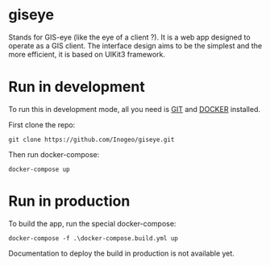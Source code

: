# giseye

Stands for GIS-eye (like the eye of a client ?). It is a web app designed to operate as a GIS client. The interface design aims to be the simplest and the more efficient, it is based on UIKit3 framework.

# Run in development

To run this in development mode, all you need is [GIT](https://git-scm.com/book/en/v2/Getting-Started-Installing-Git) and [DOCKER](https://docs.docker.com/get-docker/) installed.

First clone the repo:
```
git clone https://github.com/Inogeo/giseye.git
```

Then run docker-compose:

```(shell)
docker-compose up
```

# Run in production

To build the app, run the special docker-compose:

```(shell)
docker-compose -f .\docker-compose.build.yml up
```


Documentation to deploy the build in production is not available yet.